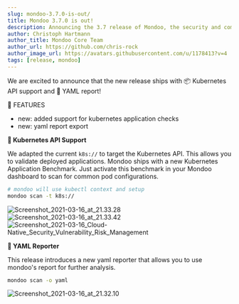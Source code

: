 ```yaml
---
slug: mondoo-3.7.0-is-out/
title: Mondoo 3.7.0 is out!
description: Announcing the 3.7 release of Mondoo, the security and compliance platform that prioritizes risks that matter most in your infrastructure.
author: Christoph Hartmann
author_title: Mondoo Core Team
author_url: https://github.com/chris-rock
author_image_url: https://avatars.githubusercontent.com/u/1178413?v=4
tags: [release, mondoo]
---
```


We are excited to announce that the new release ships with 📦 Kubernetes API support and 🧾 YAML report!

🎉 FEATURES

- new: added support for kubernetes application checks
- new: yaml report export

**🥳 Kubernetes API Support**

We adapted the current `k8s://` to target the Kubernetes API. This allows you to validate deployed applications. Mondoo ships with a new Kubernetes Application Benchmark. Just activate this benchmark in your Mondoo dashboard to scan for common pod configurations.

```bash
# mondoo will use kubectl context and setup
mondoo scan -t k8s://
```

![Screenshot_2021-03-16_at_21.33.28](/img/releases/2021-03-16-mondoo-3.7.0-is-out/Screenshot_2021-03-16_at_21.33.28.png)
![Screenshot_2021-03-16_at_21.33.42](/img/releases/2021-03-16-mondoo-3.7.0-is-out/Screenshot_2021-03-16_at_21.33.42.png)
![Screenshot_2021-03-16_Cloud-Native_Security_Vulnerability_Risk_Management](/img/releases/2021-03-16-mondoo-3.7.0-is-out/Screenshot_2021-03-16_Cloud-Native_Security_Vulnerability_Risk_Management.png)

**🧾 YAML Reporter**

This release introduces a new yaml reporter that allows you to use mondoo's report for further analysis.

```bash
mondoo scan -o yaml
```

![Screenshot_2021-03-16_at_21.32.10](/img/releases/2021-03-16-mondoo-3.7.0-is-out/Screenshot_2021-03-16_at_21.32.10.png)
